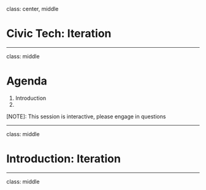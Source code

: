 
class: center, middle

# Civic Tech: Iteration

---

class: middle
 
# Agenda

1. Introduction
1. 

[NOTE]: This session is interactive, please engage in questions

---

class: middle

# Introduction: Iteration

---

class: middle

# 
